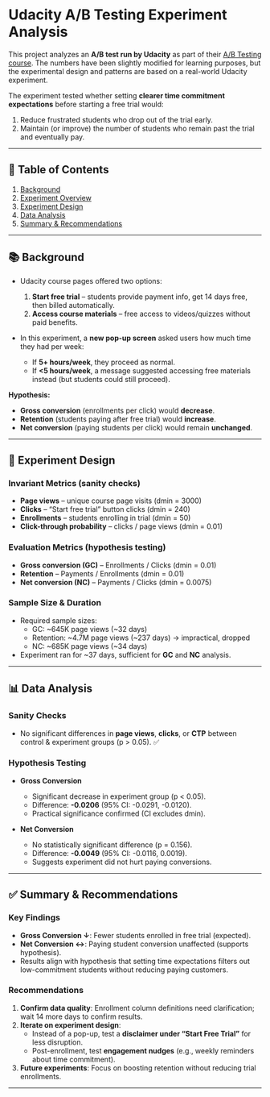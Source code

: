# Udacity A/B Testing Experiment Analysis  

This project analyzes an **A/B test run by Udacity** as part of their [A/B Testing course](https://www.udacity.com/course/ab-testing--ud257). The numbers have been slightly modified for learning purposes, but the experimental design and patterns are based on a real-world Udacity experiment.  

The experiment tested whether setting **clearer time commitment expectations** before starting a free trial would:  
1. Reduce frustrated students who drop out of the trial early.  
2. Maintain (or improve) the number of students who remain past the trial and eventually pay.  

---

## 📖 Table of Contents  
1. [Background](#background)  
2. [Experiment Overview](#experiment-overview)  
3. [Experiment Design](#experiment-design)  
4. [Data Analysis](#data-analysis)  
5. [Summary & Recommendations](#summary--recommendations)  

---

## 📚 Background  

- Udacity course pages offered two options:  
  1. **Start free trial** – students provide payment info, get 14 days free, then billed automatically.  
  2. **Access course materials** – free access to videos/quizzes without paid benefits.  

- In this experiment, a **new pop-up screen** asked users how much time they had per week:  
  - If **5+ hours/week**, they proceed as normal.  
  - If **<5 hours/week**, a message suggested accessing free materials instead (but students could still proceed).  

**Hypothesis:**  
- **Gross conversion** (enrollments per click) would **decrease**.  
- **Retention** (students paying after free trial) would **increase**.  
- **Net conversion** (paying students per click) would remain **unchanged**.  

---

## 🧪 Experiment Design  

### Invariant Metrics (sanity checks)  
- **Page views** – unique course page visits (dmin = 3000)  
- **Clicks** – “Start free trial” button clicks (dmin = 240)  
- **Enrollments** – students enrolling in trial (dmin = 50)  
- **Click-through probability** – clicks / page views (dmin = 0.01)  

### Evaluation Metrics (hypothesis testing)  
- **Gross conversion (GC)** – Enrollments / Clicks (dmin = 0.01)  
- **Retention** – Payments / Enrollments (dmin = 0.01)  
- **Net conversion (NC)** – Payments / Clicks (dmin = 0.0075)  

### Sample Size & Duration  
- Required sample sizes:  
  - GC: ~645K page views (~32 days)  
  - Retention: ~4.7M page views (~237 days) → impractical, dropped  
  - NC: ~685K page views (~34 days)  
- Experiment ran for ~37 days, sufficient for **GC** and **NC** analysis.  

---

## 📊 Data Analysis  

### Sanity Checks  
- No significant differences in **page views**, **clicks**, or **CTP** between control & experiment groups (p > 0.05). ✅  

### Hypothesis Testing  
- **Gross Conversion**  
  - Significant decrease in experiment group (p < 0.05).  
  - Difference: **-0.0206** (95% CI: -0.0291, -0.0120).  
  - Practical significance confirmed (CI excludes dmin).  

- **Net Conversion**  
  - No statistically significant difference (p = 0.156).  
  - Difference: **-0.0049** (95% CI: -0.0116, 0.0019).  
  - Suggests experiment did not hurt paying conversions.  

---

## ✅ Summary & Recommendations  

### Key Findings  
- **Gross Conversion ↓**: Fewer students enrolled in free trial (expected).  
- **Net Conversion ↔**: Paying student conversion unaffected (supports hypothesis).  
- Results align with hypothesis that setting time expectations filters out low-commitment students without reducing paying customers.  

### Recommendations  
1. **Confirm data quality**: Enrollment column definitions need clarification; wait 14 more days to confirm results.  
2. **Iterate on experiment design**:  
   - Instead of a pop-up, test a **disclaimer under “Start Free Trial”** for less disruption.  
   - Post-enrollment, test **engagement nudges** (e.g., weekly reminders about time commitment).  
3. **Future experiments**: Focus on boosting retention without reducing trial enrollments.  

---
